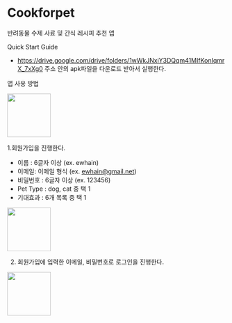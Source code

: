 # Cookforpet
반려동물 수제 사료 및 간식 레시피 추천 앱

Quick Start Guide

-  https://drive.google.com/drive/folders/1wWkJNxiY3DQqm41MIfKonIqmrX_7xXg0  주소 안의 apk파일을 다운로드 받아서 실행한다.
 
앱 사용 방법

<img src = "https://user-images.githubusercontent.com/89790235/172295344-42c4db6d-3515-4d99-b9dd-f9c4499a9967.png" width = "100" />


1.회원가입을 진행한다.

- 이름 : 6글자 이상 (ex. ewhain)
- 이메일: 이메일 형식 (ex. ewhain@gmail.net)
- 비밀번호 : 6글자 이상 (ex. 123456)
- Pet Type : dog, cat 중 택 1
- 기대효과 : 6개 목록 중 택 1
<img src = "https://user-images.githubusercontent.com/89790235/172295649-5d8dc2ef-6c7d-4bd4-9f63-ed931383a201.png" width = "100" />



2. 회원가입에 입력한 이메일, 비밀번호로 로그인을 진행한다.
<img src = "https://user-images.githubusercontent.com/89790235/172295588-c4e7f8cc-575f-4945-92a9-34d1e9b23286.png" width = "100" />

 


